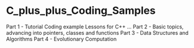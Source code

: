 # C_plus_plus_Coding_Samples
Part 1 - Tutorial Coding example Lessons for C++
...
Part 2 - Basic topics, advancing into pointers, classes and functions
Part 3 - Data Structures and Algorithms
Part 4 - Evolutionary Computation
